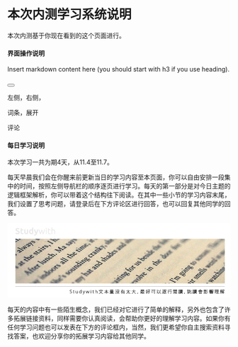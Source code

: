 # 本次内测学习系统说明

本次内测基于你现在看到的这个页面进行。

#### 界面操作说明

<!--sec data-title="Introduction" data-id="section0" data-collapse=false data-show=false ces-->

Insert markdown content here (you should start with h3 if you use heading).

<!--endsec-->


<button class="section" target="section1" show="Show next section" hide="Hide next section"></button>




左侧，右侧，

词条，展开

评论

#### 每日学习说明

本次学习一共为期4天，从11.4至11.7。

每天早晨我们会在你醒来前更新当日的学习内容至本页面，你可以自由安排一段集中的时间，按照左侧导航栏的顺序逐页进行学习。每天的第一部分是对今日主题的逻辑框架解析，你可以带着这个结构往下阅读。在其中一些小节的学习内容末尾，我们设置了思考问题，请登录后在下方评论区进行回答，也可以回复其他同学的回答。

![](/assets/2.jpg)

每天的内容中有一些陌生概念，我们已经对它进行了简单的解释，另外也包含了许多拓展链接资料，同样需要你认真阅读，会帮助你更好的理解学习内容。如果你有任何学习问题也可以发表在下方的评论框内，当然，我们更希望你自主搜索资料寻找答案，也欢迎分享你的拓展学习内容给其他同学。


